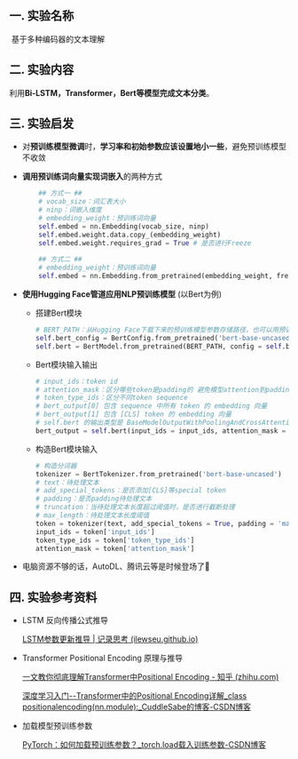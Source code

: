 ## 一. 实验名称

​	基于多种编码器的文本理解



## 二. 实验内容

​	利用**Bi-LSTM，Transformer，Bert等模型完成文本分类**。



## 三. 实验启发

- 对**预训练模型微调**时，**学习率和初始参数应该设置地小一些**，避免预训练模型不收敛

- **调用预训练词向量实现词嵌入**的两种方式

  ```python
  	  ## 方式一 ##
      # vocab_size：词汇表大小
      # ninp：词嵌入维度
      # embedding_weight：预训练词向量
      self.embed = nn.Embedding(vocab_size, ninp)
      self.embed.weight.data.copy_(embedding_weight)
      self.embed.weight.requires_grad = True # 是否进行Freeze
          
      ## 方式二 ##
      # embedding_weight：预训练词向量
      self.embed = nn.Embedding.from_pretrained(embedding_weight, freeze=False)
  ```

- **使用Hugging Face管道应用NLP预训练模型** (以Bert为例)

  - 搭建Bert模块

    ```python
    # BERT_PATH：从Hugging Face下载下来的预训练模型参数存储路径，也可以用预训练模型名称替换，进行在线下载
    self.bert_config = BertConfig.from_pretrained('bert-base-uncased')
    self.bert = BertModel.from_pretrained(BERT_PATH, config = self.bert_config)
    ```

  - Bert模块输入输出

    ```python
    # input_ids：token id
    # attention_mask：区分哪些token是padding的 避免模型attention到padding token
    # token_type_ids：区分不同token sequence
    # bert_output[0] 包含 sequence 中所有 token 的 embedding 向量
    # bert_output[1] 包含 [CLS] token 的 embedding 向量
    # self.bert 的输出类型是 BaseModelOutputWithPoolingAndCrossAttentions
    bert_output = self.bert(input_ids = input_ids, attention_mask = attention_mask, token_type_ids = token_type_ids)
    ```

  - 构造Bert模块输入

    ```python
    # 构造分词器
    tokenizer = BertTokenizer.from_pretrained('bert-base-uncased')
    # text：待处理文本
    # add_special_tokens：是否添加[CLS]等special token
    # padding：是否padding待处理文本
    # truncation：当待处理文本长度超过阈值时，是否进行截断处理
    # max_length：待处理文本长度阈值
    token = tokenizer(text, add_special_tokens = True, padding = 'max_length', truncation = True, max_length = 150)
    input_ids = token['input_ids']
    token_type_ids = token['token_type_ids']
    attention_mask = token['attention_mask']
    ```

- 电脑资源不够的话，AutoDL、腾讯云等是时候登场了🌝



## 四. 实验参考资料

- LSTM 反向传播公式推导

  [LSTM参数更新推导 | 记录思考 (ilewseu.github.io)](https://ilewseu.github.io/2018/01/06/LSTM参数更新推导/)

- Transformer Positional Encoding 原理与推导

  [一文教你彻底理解Transformer中Positional Encoding - 知乎 (zhihu.com)](https://zhuanlan.zhihu.com/p/338592312)

  [深度学习入门--Transformer中的Positional Encoding详解_class positionalencoding(nn.module):_CuddleSabe的博客-CSDN博客](https://blog.csdn.net/qq_15534667/article/details/116140592)

- 加载模型预训练参数

  [PyTorch：如何加载预训练参数？_torch.load载入训练参数-CSDN博客](https://blog.csdn.net/fhcfhc1112/article/details/95862915)

  

